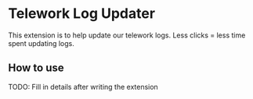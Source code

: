 # Telework Log Updater
This extension is to help update our telework logs.
Less clicks = less time spent updating logs.

## How to use
TODO: Fill in details after writing the extension

